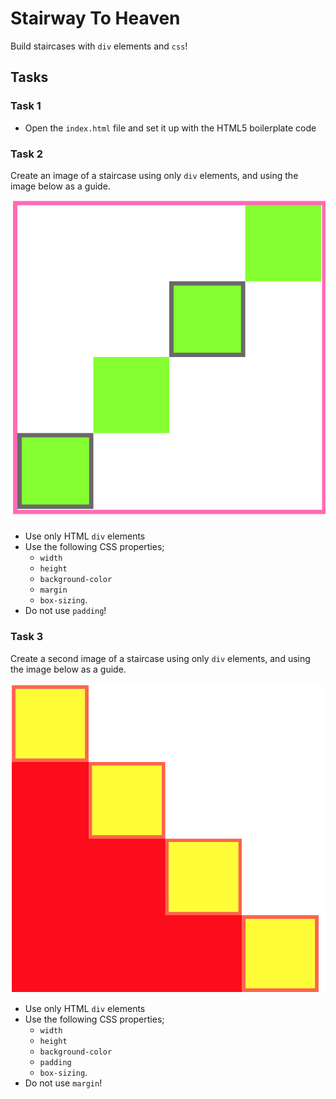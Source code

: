 # Stairway To Heaven

Build staircases with `div` elements and `css`!

## Tasks

### Task 1

- Open the `index.html` file and set it up with the HTML5 boilerplate code

### Task 2

Create an image of a staircase using only `div` elements, and using the image below as a guide.

![margin staircase](assets/margin-staircase.png)

- Use only HTML `div` elements
- Use the following CSS properties;
  - `width`
  - `height`
  - `background-color`
  - `margin`
  - `box-sizing`.
- Do not use `padding`!

### Task 3

Create a second image of a staircase using only `div` elements, and using the image below as a guide.

![padding staircase](assets/padding-staircase.png)

- Use only HTML `div` elements
- Use the following CSS properties;
  - `width`
  - `height`
  - `background-color`
  - `padding`
  - `box-sizing`.
- Do not use `margin`!
